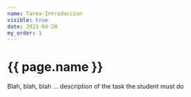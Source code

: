 ```yaml
---
name: Tarea-Introduccion
visible: true
date: 2021-04-20
my_order: 1
---
```


# {{ page.name }}

Blah, blah, blah ... description of the task the student must do